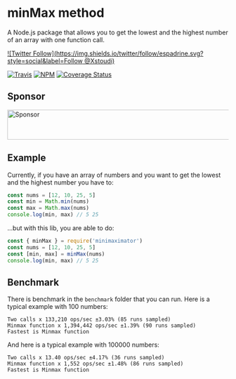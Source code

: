 # minMax method
A Node.js package that allows you to get the lowest and the highest number of an array with one function call.

[![Twitter Follow](https://img.shields.io/twitter/follow/espadrine.svg?style=social&label=Follow @Xstoudi)]()


[![Travis](https://img.shields.io/travis/Xstoudi/minimaximator.svg)]()
[![NPM](https://img.shields.io/npm/Xstoudi/minimaximator.svg)]()
[![Coverage Status](https://coveralls.io/repos/github/Xstoudi/minimaximator/badge.svg?branch=master)](https://coveralls.io/github/Xstoudi/minimaximator?branch=master)

## Sponsor
<a target='_blank' rel='nofollow' href='https://app.codesponsor.io/link/RFZm26J558vLyi6jH9gt7X9F/Xstoudi/minimaximator'>
  <img alt='Sponsor' width='888' height='68' src='https://app.codesponsor.io/embed/RFZm26J558vLyi6jH9gt7X9F/Xstoudi/minimaximator.svg' />
</a>

## Example
Currently, if you have an array of numbers and you want to get the lowest and the highest number you have to:
```js
const nums = [12, 10, 25, 5]
const min = Math.min(nums)
const max = Math.max(nums)
console.log(min, max) // 5 25
```
...but with this lib, you are able to do:
```js
const { minMax } = require('minimaximator')
const nums = [12, 10, 25, 5]
const [min, max] = minMax(nums)
console.log(min, max) // 5 25
```

## Benchmark
There is benchmark in the `benchmark` folder that you can run.
Here is a typical example with 100 numbers:

```
Two calls x 133,210 ops/sec ±3.03% (85 runs sampled)
Minmax function x 1,394,442 ops/sec ±1.39% (90 runs sampled)
Fastest is Minmax function
```

And here is a typical example with 100000 numbers:
```
Two calls x 13.40 ops/sec ±4.17% (36 runs sampled)
Minmax function x 1,552 ops/sec ±1.48% (86 runs sampled)
Fastest is Minmax function
```